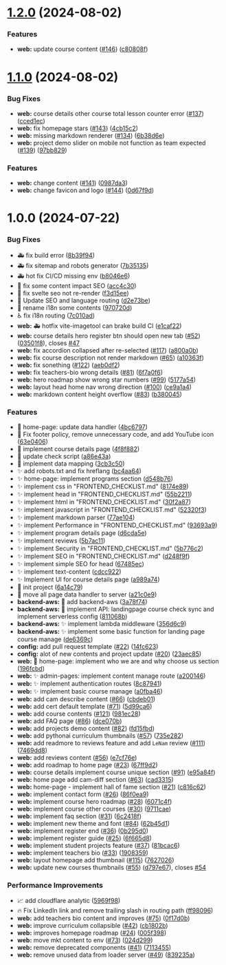 # [1.2.0](https://github.com/Gernii/cotai-education/compare/v1.1.0...v1.2.0) (2024-08-02)


### Features

* **web:** update course content ([#146](https://github.com/Gernii/cotai-education/issues/146)) ([c80808f](https://github.com/Gernii/cotai-education/commit/c80808f4c8c0a985da708b02b5b10ef1ae5cf206))

# [1.1.0](https://github.com/Gernii/cotai-education/compare/v1.0.0...v1.1.0) (2024-08-02)


### Bug Fixes

* **web:** course details other course total lesson counter error ([#137](https://github.com/Gernii/cotai-education/issues/137)) ([cced1ec](https://github.com/Gernii/cotai-education/commit/cced1ec70b3fe8f7308a432ebfb2596cc4271219))
* **web:** fix homepage stars ([#143](https://github.com/Gernii/cotai-education/issues/143)) ([4cb15c2](https://github.com/Gernii/cotai-education/commit/4cb15c23b59c0eabd5b879e9e05a4ec742094b53))
* **web:** missing markdown renderer ([#134](https://github.com/Gernii/cotai-education/issues/134)) ([6b38d6e](https://github.com/Gernii/cotai-education/commit/6b38d6ebc1777b6548ee497f4855acd89bcd9182))
* **web:** project demo slider on mobile not function as team expected ([#139](https://github.com/Gernii/cotai-education/issues/139)) ([97bb829](https://github.com/Gernii/cotai-education/commit/97bb829e13de5205ca0522d6c0a8466313a51f32))


### Features

* **web:** change content ([#141](https://github.com/Gernii/cotai-education/issues/141)) ([0987da3](https://github.com/Gernii/cotai-education/commit/0987da357365efd354b21dd6751783d17e069ed0))
* **web:** change favicon and logo ([#144](https://github.com/Gernii/cotai-education/issues/144)) ([0d67f9d](https://github.com/Gernii/cotai-education/commit/0d67f9db2ad4aa0b8430fb5d1fffd855bff6909d))

# 1.0.0 (2024-07-22)


### Bug Fixes

* :ambulance: fix build error ([8b39f94](https://github.com/Gernii/cotai-education/commit/8b39f94cec4efd4aa589013cfc1d0de850c0dca8))
* :ambulance: fix sitemap and robots generator ([7b35135](https://github.com/Gernii/cotai-education/commit/7b351352f5fb70550ee7af998dbab340edd46583))
* :ambulance: hot fix CI/CD missing env ([b8046e6](https://github.com/Gernii/cotai-education/commit/b8046e67baba3209033c6443f822e942b5558737))
* :bug: fix some content impact SEO ([acc4c30](https://github.com/Gernii/cotai-education/commit/acc4c30df6547de2bf1a4a94bccdf7b9db6d6ff1))
* :bug: fix svelte seo not re-render ([f3d15ee](https://github.com/Gernii/cotai-education/commit/f3d15eec2e23a9918afa1bf273f4581b3d10ae36))
* :bug: Update SEO and language routing ([d2e73be](https://github.com/Gernii/cotai-education/commit/d2e73bed39545d368612f2a40425237632a46fc8))
* :truck: rename i18n some contents ([970720d](https://github.com/Gernii/cotai-education/commit/970720de2fc0338ef55f4caab322e10e759fc715))
* :wheelchair: fix i18n routing ([7c010ad](https://github.com/Gernii/cotai-education/commit/7c010ad522b2504df22d795deaaf3fd6c0f6e337))
* **web:** :ambulance: hotfix vite-imagetool can brake build CI ([e1caf22](https://github.com/Gernii/cotai-education/commit/e1caf22f1f2531fbe098f321076f4e3346c9fce3))
* **web:** course details hero register btn should open new tab ([#52](https://github.com/Gernii/cotai-education/issues/52)) ([03501f8](https://github.com/Gernii/cotai-education/commit/03501f800ed2b7b10a693ad29b142bb5211693c0)), closes [#47](https://github.com/Gernii/cotai-education/issues/47)
* **web:** fix accordion collapsed after re-selected ([#117](https://github.com/Gernii/cotai-education/issues/117)) ([a800a0b](https://github.com/Gernii/cotai-education/commit/a800a0bbebc181cfaec32adc662a244245cbb4f8))
* **web:** fix course description not render markdown ([#65](https://github.com/Gernii/cotai-education/issues/65)) ([a10363f](https://github.com/Gernii/cotai-education/commit/a10363f4f1085134bb5b4146a962092d5e45c04e))
* **web:** fix sonething ([#122](https://github.com/Gernii/cotai-education/issues/122)) ([aeb0df2](https://github.com/Gernii/cotai-education/commit/aeb0df2ae9c808d6889cc4db765961e4cf3594e4))
* **web:** fix teachers-bio wrong details ([#81](https://github.com/Gernii/cotai-education/issues/81)) ([6f7a0f6](https://github.com/Gernii/cotai-education/commit/6f7a0f6c5effccf690485595d9c06d202ed465c3))
* **web:** hero roadmap show wrong star numbers ([#99](https://github.com/Gernii/cotai-education/issues/99)) ([5177a54](https://github.com/Gernii/cotai-education/commit/5177a54f40b9a736c58bf4f7d45ec878b06f7edb))
* **web:** layout head home nav wrong direction ([#100](https://github.com/Gernii/cotai-education/issues/100)) ([ce9a1a4](https://github.com/Gernii/cotai-education/commit/ce9a1a4149581d0ce1083ca76e1e601ea145b2f0))
* **web:** markdown content height overflow ([#83](https://github.com/Gernii/cotai-education/issues/83)) ([b380045](https://github.com/Gernii/cotai-education/commit/b38004566d999f8158be4ca745274c6b37402335))


### Features

* :bento: home-page: update data handler ([4bc6797](https://github.com/Gernii/cotai-education/commit/4bc6797ad10f7c9dd6c2067636d67fb75e54aea4))
* :construction: Fix footer policy, remove unnecessary code, and add YouTube icon ([63e0406](https://github.com/Gernii/cotai-education/commit/63e04066fbd4b1b8aab2cd222c072d5f13d3f887))
* :construction: implement course details page ([4f8f882](https://github.com/Gernii/cotai-education/commit/4f8f882f69755e3de84b87a5ce56e85b33618604))
* :green_heart: update check script ([a86e43a](https://github.com/Gernii/cotai-education/commit/a86e43a366cbfc9e6f4c4629c2a80f4871b238db))
* :hammer: implement data mapping ([3cb3c50](https://github.com/Gernii/cotai-education/commit/3cb3c50ac5aa29c13f328dc82e3703d7d402c731))
* :sparkles: add robots.txt and fix hreflang ([bc4aa64](https://github.com/Gernii/cotai-education/commit/bc4aa64c629d4de8d9bf2fec0c1e9055ed6b5a10))
* :sparkles: home-page: implement programs section ([d548b76](https://github.com/Gernii/cotai-education/commit/d548b766d9e4ae408f563d782527a5bf7932eaf5))
* :sparkles: implement css in "FRONTEND_CHECKLIST.md" ([8174e89](https://github.com/Gernii/cotai-education/commit/8174e89c628874412d1364b3db5469e9a25a3bdb))
* :sparkles: implement head in "FRONTEND_CHECKLIST.md" ([55b2211](https://github.com/Gernii/cotai-education/commit/55b221169a1b6cef391380f15809f2585b323d71))
* :sparkles: implement html in "FRONTEND_CHECKLIST.md" ([30f2a87](https://github.com/Gernii/cotai-education/commit/30f2a8702021420b08089296a357e7887fecfc67))
* :sparkles: implement javascript in "FRONTEND_CHECKLIST.md" ([52320f3](https://github.com/Gernii/cotai-education/commit/52320f3251bd32d8691afca19370a066f0827afb))
* :sparkles: implement markdown parser ([77ae104](https://github.com/Gernii/cotai-education/commit/77ae1045ac3b2c69676866fe6792edf01905ff3e))
* :sparkles: implement Performance in "FRONTEND_CHECKLIST.md" ([93693a9](https://github.com/Gernii/cotai-education/commit/93693a9ab42163307c9fbb0a5174c030f13a1709))
* :sparkles: implement program details page ([d6cda5e](https://github.com/Gernii/cotai-education/commit/d6cda5e57783e58bfaadfa59ff43ad1fe8947340))
* :sparkles: implement reviews ([5b7ac11](https://github.com/Gernii/cotai-education/commit/5b7ac1138a3325f5290812c5211a7f427cd45bac))
* :sparkles: implement Security in "FRONTEND_CHECKLIST.md" ([5b776c2](https://github.com/Gernii/cotai-education/commit/5b776c28d1b739988a9315d583455573a54f39c9))
* :sparkles: implement SEO in "FRONTEND_CHECKLIST.md" ([d248f9f](https://github.com/Gernii/cotai-education/commit/d248f9f2ce5b3c26d4cf8082d0add7b4549137fd))
* :sparkles: implement simple SEO for head ([67485ec](https://github.com/Gernii/cotai-education/commit/67485ece3010f18d70e7077a5d005737e41e2e83))
* :sparkles: implement text-content ([cdcc922](https://github.com/Gernii/cotai-education/commit/cdcc9225e637ea3c5784fcca4ab29ec8ebeae936))
* :sparkles: Implement UI for course details page ([a989a74](https://github.com/Gernii/cotai-education/commit/a989a74256d6e382b3c16f8c27b9ad85cc298984))
* :tada: init project ([6a14c79](https://github.com/Gernii/cotai-education/commit/6a14c79c4d3b85deac04a94915c8fa74fd1b17c4))
* :truck: move all page data handler to server ([a21c0e9](https://github.com/Gernii/cotai-education/commit/a21c0e910fc7c5caa34deefa91f89b883c92dc33))
* **backend-aws:** :rocket: add backend-aws ([3a78f74](https://github.com/Gernii/cotai-education/commit/3a78f74e02e8a4bca2704751d4a9a1f22f0d47a6))
* **backend-aws:** :rocket: implement API: landingpage course check sync and implement serverless config ([811068b](https://github.com/Gernii/cotai-education/commit/811068b574821d7796b6e411a3affc8e5f51343c))
* **backend-aws:** :sparkles: implement lambda middleware ([356d6c9](https://github.com/Gernii/cotai-education/commit/356d6c9ba56d8df1acd97a4812195b8c8afb4f9e))
* **backend-aws:** :sparkles: implement some basic function for landing page course manage ([de6369c](https://github.com/Gernii/cotai-education/commit/de6369cbaca73e6a8e79f762df51e7a1d0c69eb0))
* **config:** add pull request template ([#22](https://github.com/Gernii/cotai-education/issues/22)) ([14fc623](https://github.com/Gernii/cotai-education/commit/14fc62351b47e6e86cf6ed8d17df5f02c6ce5a3d))
* **config:** alot of new contents and project update ([#20](https://github.com/Gernii/cotai-education/issues/20)) ([23aec85](https://github.com/Gernii/cotai-education/commit/23aec85984f0b8ec6a452ad1c34f12caedb21d20))
* **web:** :construction: home-page: implement who we are and why choose us section ([196fcbd](https://github.com/Gernii/cotai-education/commit/196fcbd1b43f639c45a8f3c296e30889768a0306))
* **web:** :sparkles: admin-pages: implement content manage route ([a200146](https://github.com/Gernii/cotai-education/commit/a200146bc7a07fac0927d29e3282a8479c2c481f))
* **web:** :sparkles: implement authentication routes ([8c87941](https://github.com/Gernii/cotai-education/commit/8c87941b77fa77241b045e580b65efe195009da5))
* **web:** :sparkles: implement basic course manage ([a0fba46](https://github.com/Gernii/cotai-education/commit/a0fba466a37d54c0206297d387ff8d0f0ba27b45))
* **web:** add cam describe content ([#66](https://github.com/Gernii/cotai-education/issues/66)) ([cbdeb01](https://github.com/Gernii/cotai-education/commit/cbdeb01c508fb45edcd3dc70a0b28eec667e4204))
* **web:** add cert default template ([#71](https://github.com/Gernii/cotai-education/issues/71)) ([5d99ca6](https://github.com/Gernii/cotai-education/commit/5d99ca6d8a712e49972fc88046379933b45fb22f))
* **web:** add course contents ([#121](https://github.com/Gernii/cotai-education/issues/121)) ([981ec28](https://github.com/Gernii/cotai-education/commit/981ec28efa6311c46f784cab686d8ff7f3bf78ce))
* **web:** add FAQ page ([#86](https://github.com/Gernii/cotai-education/issues/86)) ([dce070b](https://github.com/Gernii/cotai-education/commit/dce070bd9426cfcadf2cad06ca80ba18022cace6))
* **web:** add projects demo content ([#82](https://github.com/Gernii/cotai-education/issues/82)) ([fd15fbd](https://github.com/Gernii/cotai-education/commit/fd15fbd3c57e8501fdfc537807c842690c09e902))
* **web:** add pythonai curriculum thumbnails ([#57](https://github.com/Gernii/cotai-education/issues/57)) ([735e282](https://github.com/Gernii/cotai-education/commit/735e2823468725fd7bc8314cd0cd9b600a5ff950))
* **web:** add readmore to reviews feature and add `LeNam` review ([#111](https://github.com/Gernii/cotai-education/issues/111)) ([7469dd8](https://github.com/Gernii/cotai-education/commit/7469dd8df2a39af9d21f2984d90a074aea72b67e))
* **web:** add reviews content ([#56](https://github.com/Gernii/cotai-education/issues/56)) ([e7cf76e](https://github.com/Gernii/cotai-education/commit/e7cf76e2b837fabc539edeee7fd1e3a9ba9231da))
* **web:** add roadmap to home page ([#23](https://github.com/Gernii/cotai-education/issues/23)) ([67ff9d2](https://github.com/Gernii/cotai-education/commit/67ff9d250f45cdfa4e38a8c9eaeecc2cad06b809))
* **web:** course details implement course unique section ([#91](https://github.com/Gernii/cotai-education/issues/91)) ([e95a84f](https://github.com/Gernii/cotai-education/commit/e95a84f32d6a4d33a6e92e012ccfc446330ad786))
* **web:** home page add cam-diff section ([#63](https://github.com/Gernii/cotai-education/issues/63)) ([cad3315](https://github.com/Gernii/cotai-education/commit/cad3315283f8912fdcb699ac95da875801d7f634))
* **web:** home-page - implement hall of fame section ([#21](https://github.com/Gernii/cotai-education/issues/21)) ([c816c62](https://github.com/Gernii/cotai-education/commit/c816c62aa7c496ab201c5bd754ffe5cd02f68cbe))
* **web:** implement contact form ([#26](https://github.com/Gernii/cotai-education/issues/26)) ([86f0ea9](https://github.com/Gernii/cotai-education/commit/86f0ea9fc9fddb30caa8c9405f685ff47eeec8c8))
* **web:** implement course hero roadmap ([#28](https://github.com/Gernii/cotai-education/issues/28)) ([6071c4f](https://github.com/Gernii/cotai-education/commit/6071c4f104ea17535d2baf70f9fc2c5b19df344d))
* **web:** implement course other courses ([#30](https://github.com/Gernii/cotai-education/issues/30)) ([9711cae](https://github.com/Gernii/cotai-education/commit/9711cae58f841f488a5c4dcf7fcee6215afc41bb))
* **web:** implement faq section ([#31](https://github.com/Gernii/cotai-education/issues/31)) ([6c2418f](https://github.com/Gernii/cotai-education/commit/6c2418f917868e8801723e0c755230c205402623))
* **web:** implement new theme and font ([#84](https://github.com/Gernii/cotai-education/issues/84)) ([62b45d1](https://github.com/Gernii/cotai-education/commit/62b45d14e5394ed58a3712f2142594bcd1bb6f7a))
* **web:** implement register end ([#36](https://github.com/Gernii/cotai-education/issues/36)) ([0b295d0](https://github.com/Gernii/cotai-education/commit/0b295d0b7866a94baf9169dadc7f3b9450efb221))
* **web:** implement register guide ([#25](https://github.com/Gernii/cotai-education/issues/25)) ([6f665d8](https://github.com/Gernii/cotai-education/commit/6f665d8c319412fc62c0d80b6f085c4dff40ed6e))
* **web:** implement student projects feature ([#37](https://github.com/Gernii/cotai-education/issues/37)) ([81bcac6](https://github.com/Gernii/cotai-education/commit/81bcac63abe7c51da523bd2b7c1f8b0b3e845d09))
* **web:** implement teachers bio ([#33](https://github.com/Gernii/cotai-education/issues/33)) ([1908359](https://github.com/Gernii/cotai-education/commit/1908359e73338a389f3a41ea0d14773531d184b9))
* **web:** layout homepage add thumbnail ([#115](https://github.com/Gernii/cotai-education/issues/115)) ([7627026](https://github.com/Gernii/cotai-education/commit/7627026b2cde32296167630c2fa9469fcd780075))
* **web:** update new courses thumbnails ([#55](https://github.com/Gernii/cotai-education/issues/55)) ([d797e67](https://github.com/Gernii/cotai-education/commit/d797e67cc6eb6830f556106e7d975728694f8eca)), closes [#54](https://github.com/Gernii/cotai-education/issues/54)


### Performance Improvements

* :chart_with_upwards_trend: add cloudflare analytic ([5969f98](https://github.com/Gernii/cotai-education/commit/5969f98a9e77fcad31bf01e9140875589d376d22))
* :fire: Fix LinkedIn link and remove trailing slash in routing path ([ff98096](https://github.com/Gernii/cotai-education/commit/ff980964273a951c097e6c70c8511eca7be1d307))
* **web:** add teachers bio content and improves ([#75](https://github.com/Gernii/cotai-education/issues/75)) ([0f17d0b](https://github.com/Gernii/cotai-education/commit/0f17d0b753075e4771adb6ef224d4074930953b8))
* **web:** improve curriculum collapsible ([#42](https://github.com/Gernii/cotai-education/issues/42)) ([cb1802b](https://github.com/Gernii/cotai-education/commit/cb1802b3c3d81ec5d39b593048bb2d007dc8fdb6))
* **web:** improves homepage roadmap ([#24](https://github.com/Gernii/cotai-education/issues/24)) ([005f398](https://github.com/Gernii/cotai-education/commit/005f39889780524094d81c899f734e7fa24adecb))
* **web:** move mkt content to env ([#73](https://github.com/Gernii/cotai-education/issues/73)) ([024d299](https://github.com/Gernii/cotai-education/commit/024d2991a2c2d3cc70e2566b62aa32206a495d2a))
* **web:** remove deprecated components ([#41](https://github.com/Gernii/cotai-education/issues/41)) ([7113455](https://github.com/Gernii/cotai-education/commit/711345598cfd28a855e384199cf6ba5218e0896b))
* **web:** remove unused data from loader server ([#49](https://github.com/Gernii/cotai-education/issues/49)) ([839235a](https://github.com/Gernii/cotai-education/commit/839235abf190f588e14cb2900bc09f98cfa2f10a))
